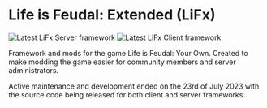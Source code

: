 # Life is Feudal: Extended (LiFx)
<img src="https://img.shields.io/badge/LiFx%20Server%20-v4.0.1-green" title="Latest LiFx Server framework" /> <img src="https://img.shields.io/badge/LiFx%20Client%20-v3.0.0-blue" title="Latest LiFx Client framework" />

Framework and mods for the game Life is Feudal: Your Own.
Created to make modding the game easier for community members and server administrators.

Active maintenance and development ended on the 23rd of July 2023 with the source code being released for both client and server frameworks. 
